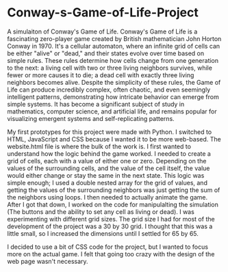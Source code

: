 # Conway-s-Game-of-Life-Project

A simulaiton of Conway's Game of Life. Conway's Game of Life is a fascinating zero-player game created by British mathematician John Horton Conway in 1970. 
It's a cellular automaton, where an infinite grid of cells can be either "alive" or "dead," and their states evolve over time based on simple rules. 
These rules determine how cells change from one generation to the next: a living cell with two or three living neighbors survives, while fewer or more causes it to die; a dead cell with exactly three living neighbors becomes alive. 
Despite the simplicity of these rules, the Game of Life can produce incredibly complex, often chaotic, and even seemingly intelligent patterns, demonstrating how intricate behavior can emerge from simple systems. 
It has become a significant subject of study in mathematics, computer science, and artificial life, and remains popular for visualizing emergent systems and self-replicating patterns.

My first prototypes for this project were made with Python. I switched to HTML, JavaScript and CSS because I wanted it to be more web-based. The website.html file is where the bulk of the work is. I first wanted to understand how the logic behind the game worked. I needed to create a grid of cells, each with a value of either one or zero. Depending on the values of the surrounding cells, and the value of the cell itself, the value would either change or stay the same in the next state. This logic was simple enough; I used a double nested array for the grid of values, and getting the values of the surrounding neighbors was just getting the sum of the neighbors using loops. I then needed to actually animate the game. After I got that down, I worked on the code for manipulalting the simulation (The buttons and the ability to set any cell as living or dead). I was experimenting with different grid sizes. The grid size I had for most of the development of the project was a 30 by 30 grid. I thought that this was a little small, so I increased the dimensions until I settled for 65 by 65. 

I decided to use a bit of CSS code for the project, but I wanted to focus more on the actual game. I felt that going too crazy with the design of the web page wasn't necessary. 
